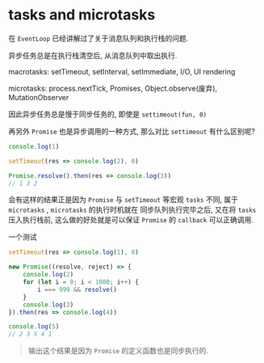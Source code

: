 <!--
Created: Mon Aug 26 2019 15:19:41 GMT+0800 (China Standard Time)
Modified: Mon Aug 26 2019 15:19:41 GMT+0800 (China Standard Time)
-->
# tasks and microtasks

在 `EventLoop` 已经讲解过了关于消息队列和执行栈的问题. 

异步任务总是在执行栈清空后, 从消息队列中取出执行. 

macrotasks: setTimeout, setInterval, setImmediate, I/O, UI rendering

microtasks: process.nextTick, Promises, Object.observe(废弃), MutationObserver

因此异步任务总是慢于同步任务的, 即使是 `settimeout(fun, 0)` 

再另外 `Promise` 也是异步调用的一种方式, 那么对比 `settimeout` 有什么区别呢?

``` js
console.log(1)

setTimeout(res => console.log(2), 0)

Promise.resolve().then(res => console.log(3))
// 1 3 2
```

会有这样的结果正是因为 `Promise` 与 `setTimeout` 等宏观 `tasks` 不同, 属于 `microtasks` , `microtasks` 的执行时机就在 同步队列执行完毕之后, 又在将 `tasks` 压入执行栈前, 这么做的好处就是可以保证 `Promise` 的 `callback` 可以正确调用. 

一个测试

``` js
setTimeout(res => console.log(1), 0)

new Promise((resolve, reject) => {
    console.log(2)
    for (let i = 0; i < 1000; i++) {
        i === 999 && resolve()
    }
    console.log(3)
}).then(res => console.log(4))

console.log(5)
// 2 3 5 4 1
```

> 输出这个结果是因为 `Promise` 的定义函数也是同步执行的. 

